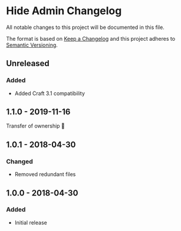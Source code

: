 # Hide Admin Changelog

All notable changes to this project will be documented in this file.

The format is based on [Keep a Changelog](http://keepachangelog.com/) and this project adheres to [Semantic Versioning](http://semver.org/).

## Unreleased
### Added
- Added Craft 3.1 compatibility

## 1.1.0 - 2019-11-16

Transfer of ownership 👀

## 1.0.1 - 2018-04-30
### Changed
- Removed redundant files

## 1.0.0 - 2018-04-30
### Added
- Initial release
